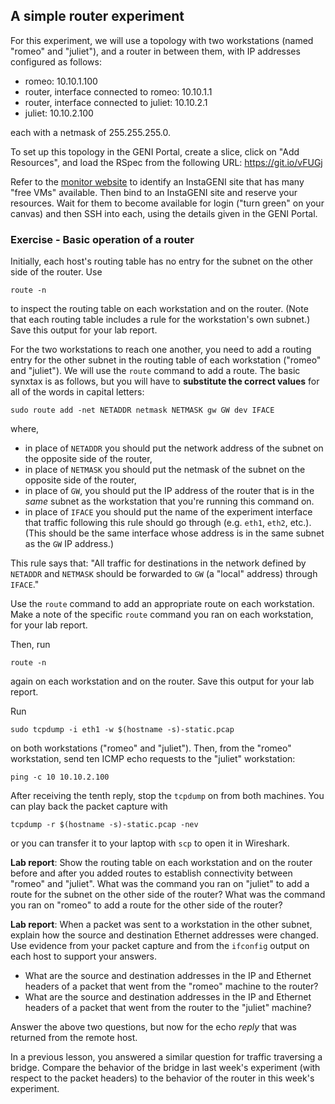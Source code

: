 ## A simple router experiment

For this experiment, we will use a topology with two workstations (named "romeo" and "juliet"), and a router in between them, with IP addresses configured as follows:

* romeo: 10.10.1.100
* router, interface connected to romeo: 10.10.1.1
* router, interface connected to juliet: 10.10.2.1
* juliet: 10.10.2.100

each with a netmask of 255.255.255.0. 

To set up this topology in the GENI Portal, create a slice, click on "Add Resources", and load the RSpec from the following URL: https://git.io/vFUGj

Refer to the [monitor website](https://fedmon.fed4fire.eu/overview/instageni) to identify an InstaGENI site that has many "free VMs" available.  Then bind to an InstaGENI site and reserve your resources. Wait for them to become available for login ("turn green" on your canvas) and then SSH into each, using the details given in the GENI Portal.

### Exercise - Basic operation of a router

Initially, each host's routing table has no entry for the subnet on the other side of the router. Use

```
route -n
```

to inspect the routing table on each workstation and on the router. (Note that each routing table includes a rule for the workstation's own subnet.) Save this output for your lab report.

For the two workstations to reach one another, you need to add a routing entry for the other subnet in the routing table of each workstation ("romeo" and "juliet"). We will use the `route` command to add a route. The basic synxtax is as follows, but you will have to **substitute the correct values** for all of the words in capital letters:

```
sudo route add -net NETADDR netmask NETMASK gw GW dev IFACE
```

where,

* in place of `NETADDR` you should put the network address of the subnet on the opposite side of the router,
* in place of `NETMASK` you should put the netmask of the subnet on the opposite side of the router,
* in place of `GW`, you should put the IP address of the router that is in the *same* subnet as the workstation that you're running this command on. 
* in place of `IFACE` you should put the name of the experiment interface that traffic following this rule should go through (e.g. `eth1`, `eth2`, etc.). (This should be the same interface whose address is in the same subnet as the `GW` IP address.)

This rule says that: "All traffic for destinations in the network defined by `NETADDR` and `NETMASK` should be forwarded to `GW` (a "local" address) through `IFACE`."

Use the `route` command to add an appropriate route on each workstation. Make a note of the specific `route` command you ran on each workstation, for your lab report.

Then, run 

```
route -n
```

again on each workstation and on the router. Save this output for your lab report.


Run 

```
sudo tcpdump -i eth1 -w $(hostname -s)-static.pcap
```

on both workstations ("romeo" and "juliet"). Then, from the "romeo" workstation, send ten ICMP echo requests to the "juliet" workstation:

```
ping -c 10 10.10.2.100
```

After receiving the tenth reply, stop the `tcpdump` on from both machines. You can play back the packet capture with


```
tcpdump -r $(hostname -s)-static.pcap -nev
```

or you can transfer it to your laptop with `scp` to open it in Wireshark.

**Lab report**: Show the routing table on each workstation and on the router before and after you added routes to establish connectivity between "romeo" and "juliet". What was the command you ran on "juliet" to add a route for the subnet on the other side of the router? What was the command you ran on "romeo" to add a route for the other side of the router?

**Lab report**: When a packet was sent to a workstation in the other subnet, explain how the source and destination Ethernet addresses were changed. Use evidence from your packet capture and from the `ifconfig` output on each host to support your answers.

* What are the source and destination addresses in the IP and Ethernet headers of a packet that went from the "romeo" machine to the router? 
* What are the source and destination addresses in the IP and Ethernet headers of a packet that went from the router to the "juliet" machine?

Answer the above two questions, but now for the echo _reply_ that was returned from the remote host.

In a previous lesson, you answered a similar question for traffic traversing a bridge. Compare the behavior of the bridge in last week's experiment (with respect to the packet headers) to the behavior of the router in this week's experiment.
